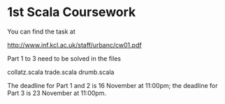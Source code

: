 # 1st Scala Coursework

You can find the task at

  http://www.inf.kcl.ac.uk/staff/urbanc/cw01.pdf

Part 1 to 3 need to be solved in the files


  collatz.scala
  trade.scala
  drumb.scala

The deadline for Part 1 and 2 is 16 November at 11:00pm;
the deadline for Part 3 is 23 November at 11:00pm.
